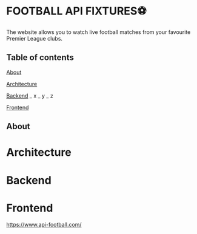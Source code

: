 # FOOTBALL API FIXTURES⚽
The website allows you to watch live football matches from your favourite Premier League clubs.

## Table of contents

[About](#About "Goto About")


[Architecture](#Architecture )


[Backend](#Architecture )
_ x
   _ y
     _ z
 
 
 
[Frontend](#Architecture )




## About 



# Architecture


# Backend


# Frontend

  
 
  


https://www.api-football.com/
